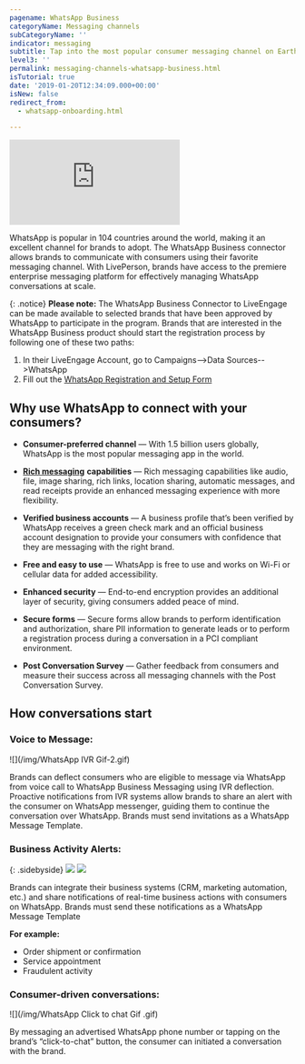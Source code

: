 ```yaml
---
pagename: WhatsApp Business
categoryName: Messaging channels
subCategoryName: ''
indicator: messaging
subtitle: Tap into the most popular consumer messaging channel on Earth
level3: ''
permalink: messaging-channels-whatsapp-business.html
isTutorial: true
date: '2019-01-20T12:34:09.000+00:00'
isNew: false
redirect_from:
  - whatsapp-onboarding.html

---
```

<iframe style="max-width: 750px;" src="https://player.vimeo.com/video/310297164" frameborder="0" webkitallowfullscreen mozallowfullscreen allowfullscreen></iframe>

WhatsApp is popular in 104 countries around the world, making it an excellent channel for brands to adopt. The WhatsApp Business connector allows brands to communicate with consumers using their favorite messaging channel. With LivePerson, brands have access to the premiere enterprise messaging platform for effectively managing WhatsApp conversations at scale.

{: .notice}
**Please note:** The WhatsApp Business Connector to LiveEngage can be made available to selected brands that have been approved by WhatsApp to participate in the program. Brands that are interested in the WhatsApp Business product should start the registration process by following one of these two paths:
1. In their LiveEngage Account, go to Campaigns-->Data Sources-->WhatsApp
2. Fill out the <a href="https://docs.google.com/forms/d/e/1FAIpQLSf-5HZT4FKQqB8Wjyauw9g128glGmJcoREfX4HACCPr0vKrHw/viewform">WhatsApp Registration and Setup Form</a>

## Why use WhatsApp to connect with your consumers?

* **Consumer-preferred channel** — With 1.5 billion users globally, WhatsApp is the most popular messaging app in the world.

* [**Rich messaging**](messaging-channels-rich-messaging-rich-messaging-overview.html) **capabilities** — Rich messaging capabilities like audio, file, image sharing, rich links, location sharing, automatic messages, and read receipts provide an enhanced messaging experience with more flexibility.

* **Verified business accounts** — A business profile that’s been verified by WhatsApp receives a green check mark and an official business account designation to provide your consumers with confidence that they are messaging with the right brand.

* **Free and easy to use** — WhatsApp is free to use and works on Wi-Fi or cellular data for added accessibility.

* **Enhanced security** — End-to-end encryption provides an additional layer of security, giving consumers added peace of mind.

* **Secure forms** — Secure forms allow brands to perform identification and authorization, share PII information to generate leads or to perform a registration process during a conversation in a PCI compliant environment.

* **Post Conversation Survey** — Gather feedback from consumers and measure their success across all messaging channels with the Post Conversation Survey.

## How conversations start

### Voice to Message:

![](/img/WhatsApp IVR Gif-2.gif)

Brands can deflect consumers who are eligible to message via WhatsApp from voice call to WhatsApp Business Messaging using IVR deflection. Proactive notifications from IVR systems allow brands to share an alert with the consumer on WhatsApp messenger, guiding them to continue the conversation over WhatsApp. Brands must send invitations as a WhatsApp Message Template.

### Business Activity Alerts:

{: .sidebyside}
![](img/ybank_fraud_bank_mockup_secure_form.png) ![](img/ybank_fraud_bank_mockup_lockscreen.png)

Brands can integrate their business systems (CRM, marketing automation, etc.) and share notifications of real-time business actions with consumers on WhatsApp. Brands must send these notifications as a WhatsApp Message Template

**For example:**

* Order shipment or confirmation
* Service appointment
* Fraudulent activity

### Consumer-driven conversations:

![](/img/WhatsApp Click to chat Gif .gif)

By messaging an advertised WhatsApp phone number or tapping on the brand’s “click-to-chat” button, the consumer can initiated a conversation with the brand.
